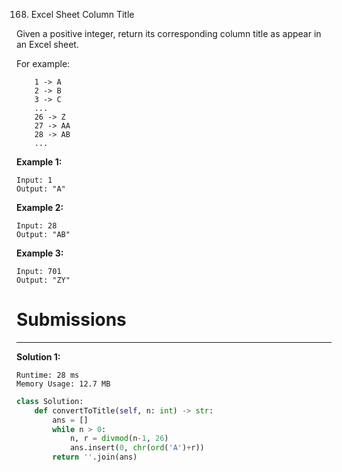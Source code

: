168. Excel Sheet Column Title

Given a positive integer, return its corresponding column title as appear in an Excel sheet.

For example:
```
    1 -> A
    2 -> B
    3 -> C
    ...
    26 -> Z
    27 -> AA
    28 -> AB 
    ...
```

**Example 1:**
```
Input: 1
Output: "A"
```

**Example 2:**
```
Input: 28
Output: "AB"
```

**Example 3:**
```
Input: 701
Output: "ZY"
```

# Submissions
---
**Solution 1:**
```
Runtime: 28 ms
Memory Usage: 12.7 MB
```
```python
class Solution:
    def convertToTitle(self, n: int) -> str:
        ans = []
        while n > 0:
            n, r = divmod(n-1, 26)
            ans.insert(0, chr(ord('A')+r))
        return ''.join(ans)
```